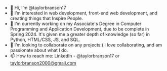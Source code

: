 - 👋 Hi, I’m @taylorbranson17
- 👀 I’m interested in web development, front-end web development, and creating things that Inspire People.
- 🌱 I’m currently working on my Associate's Degree in Computer Programming and Application Development, due to be complete in Spring 2024. 
   It's given me a greater depth of knowledge (so far) in Python, HTML/CSS, JS, and SQL.
- 💞️ I’m looking to collaborate on any projects:) I love collaborating, and am passionate about what I do.
- 📫 How to reach me: LinkedIn - @taylorbranson17 or taylorbranson2000@gmail.com

<!---
taylorbranson17/taylorbranson17 is a ✨ special ✨ repository because its `README.md` (this file) appears on your GitHub profile.
You can click the Preview link to take a look at your changes.
--->

